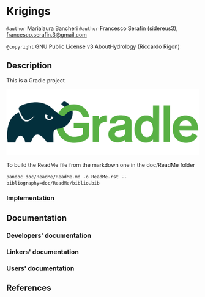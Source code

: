 # Krigings

`@author` Marialaura Bancheri
`@author` Francesco Serafin (sidereus3), francesco.serafin.3@gmail.com

`@copyright` GNU Public License v3 AboutHydrology (Riccardo Rigon)

## Description

This is a Gradle project 

![Gradle logo](doc/ReadMe/gradle.png)

To build the ReadMe file from the markdown one in the doc/ReadMe folder

    pandoc doc/ReadMe/ReadMe.md -o ReadMe.rst --bibliography=doc/ReadMe/biblio.bib

### Implementation

## Documentation

### Developers' documentation

### Linkers' documentation

### Users' documentation

## References
